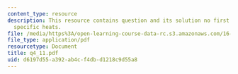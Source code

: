 ```yaml
---
content_type: resource
description: This resource contains question and its solution no first law, enthalpy,
  specific heats.
file: /media/https%3A/open-learning-course-data-rc.s3.amazonaws.com/16-01-unified-engineering-i-ii-iii-iv-fall-2005-spring-2006/d6197d55a392ab4cf4dbd1218c9d55a8_q4_11.pdf
file_type: application/pdf
resourcetype: Document
title: q4_11.pdf
uid: d6197d55-a392-ab4c-f4db-d1218c9d55a8
---
```

